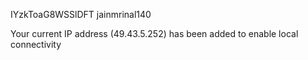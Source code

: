 IYzkToaG8WSSlDFT
jainmrinal140

Your current IP address (49.43.5.252) has been added to enable local connectivity